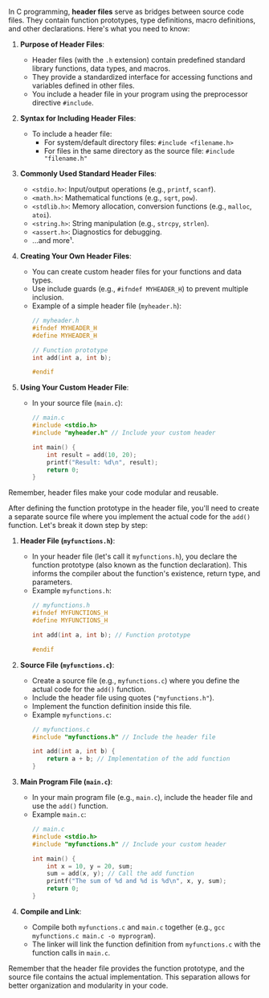 In C programming, **header files** serve as bridges between source code files. They contain function prototypes, type definitions, macro definitions, and other declarations. Here's what you need to know:

1. **Purpose of Header Files**:
   - Header files (with the `.h` extension) contain predefined standard library functions, data types, and macros.
   - They provide a standardized interface for accessing functions and variables defined in other files.
   - You include a header file in your program using the preprocessor directive `#include`.

2. **Syntax for Including Header Files**:
   - To include a header file:
     - For system/default directory files: `#include <filename.h>`
     - For files in the same directory as the source file: `#include "filename.h"`

3. **Commonly Used Standard Header Files**:
   - `<stdio.h>`: Input/output operations (e.g., `printf`, `scanf`).
   - `<math.h>`: Mathematical functions (e.g., `sqrt`, `pow`).
   - `<stdlib.h>`: Memory allocation, conversion functions (e.g., `malloc`, `atoi`).
   - `<string.h>`: String manipulation (e.g., `strcpy`, `strlen`).
   - `<assert.h>`: Diagnostics for debugging.
   - ...and more¹.

4. **Creating Your Own Header Files**:
   - You can create custom header files for your functions and data types.
   - Use include guards (e.g., `#ifndef MYHEADER_H`) to prevent multiple inclusion.
   - Example of a simple header file (`myheader.h`):
     ```c
     // myheader.h
     #ifndef MYHEADER_H
     #define MYHEADER_H

     // Function prototype
     int add(int a, int b);

     #endif
     ```

5. **Using Your Custom Header File**:
   - In your source file (`main.c`):
     ```c
     // main.c
     #include <stdio.h>
     #include "myheader.h" // Include your custom header

     int main() {
         int result = add(10, 20);
         printf("Result: %d\n", result);
         return 0;
     }
     ```

Remember, header files make your code modular and reusable.

After defining the function prototype in the header file, you'll need to create a separate source file where you implement the actual code for the `add()` function. Let's break it down step by step:

1. **Header File (`myfunctions.h`)**:
   - In your header file (let's call it `myfunctions.h`), you declare the function prototype (also known as the function declaration). This informs the compiler about the function's existence, return type, and parameters.
   - Example `myfunctions.h`:
     ```c
     // myfunctions.h
     #ifndef MYFUNCTIONS_H
     #define MYFUNCTIONS_H

     int add(int a, int b); // Function prototype

     #endif
     ```

2. **Source File (`myfunctions.c`)**:
   - Create a source file (e.g., `myfunctions.c`) where you define the actual code for the `add()` function.
   - Include the header file using quotes (`"myfunctions.h"`).
   - Implement the function definition inside this file.
   - Example `myfunctions.c`:
     ```c
     // myfunctions.c
     #include "myfunctions.h" // Include the header file

     int add(int a, int b) {
         return a + b; // Implementation of the add function
     }
     ```

3. **Main Program File (`main.c`)**:
   - In your main program file (e.g., `main.c`), include the header file and use the `add()` function.
   - Example `main.c`:
     ```c
     // main.c
     #include <stdio.h>
     #include "myfunctions.h" // Include your custom header

     int main() {
         int x = 10, y = 20, sum;
         sum = add(x, y); // Call the add function
         printf("The sum of %d and %d is %d\n", x, y, sum);
         return 0;
     }
     ```

4. **Compile and Link**:
   - Compile both `myfunctions.c` and `main.c` together (e.g., `gcc myfunctions.c main.c -o myprogram`).
   - The linker will link the function definition from `myfunctions.c` with the function calls in `main.c`.

Remember that the header file provides the function prototype, and the source file contains the actual implementation. This separation allows for better organization and modularity in your code.
